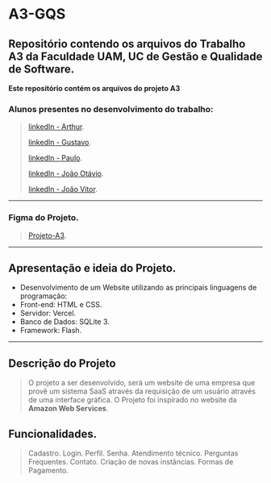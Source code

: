 # A3-GQS
## Repositório contendo os arquivos do Trabalho A3 da Faculdade UAM, UC de Gestão e Qualidade de Software.

**Este repositório contém os arquivos do projeto A3**
### Alunos presentes no desenvolvimento do trabalho:
> [linkedIn - Arthur](https://www.linkedin.com/).
>  
> [linkedIn - Gustavo](https://www.linkedin.com/).
> 
> [linkedIn - Paulo](https://www.linkedin.com/).
> 
> [linkedIn - João Otávio](https://www.linkedin.com/).
> 
> [linkedIn - João Vitor](https://www.linkedin.com/).
---

### Figma do Projeto.
> [Projeto-A3](https://www.figma.com/).
---

## Apresentação e ideia do Projeto.
- Desenvolvimento de um Website utilizando as principais linguagens de programação:
- Front-end: HTML e CSS.
- Servidor: Vercel.
- Banco de Dados: SQLite 3.
- Framework: Flash.
---

## Descrição do Projeto
> O projeto a ser desenvolvido, será um website de uma empresa que provê um sistema SaaS através da requisição de um usuário através de uma interface gráfica.
> O Projeto foi inspirado no website da **Amazon Web Services**.

## Funcionalidades.
> Cadastro.
> Login.
> Perfil.
> Senha.
> Atendimento técnico.
> Perguntas Frequentes.
> Contato.
> Criação de novas instâncias.
> Formas de Pagamento.
